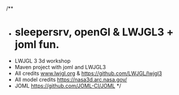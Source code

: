 /**
 * # sleepersrv, openGl & LWJGL3 + joml fun.
 * LWJGL 3 3d workshop
 * Maven project with joml and LWJGL3
 * All credits www.lwjgl.org & https://github.com/LWJGL/lwjgl3
 * All model credits https://nasa3d.arc.nasa.gov/
 * JOML https://github.com/JOML-CI/JOML
 */
